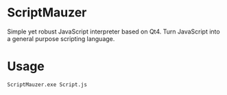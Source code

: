 # ScriptMauzer

Simple yet robust JavaScript interpreter based on Qt4. Turn JavaScript into a general purpose scripting language. 

# Usage
```
ScriptMauzer.exe Script.js
```
